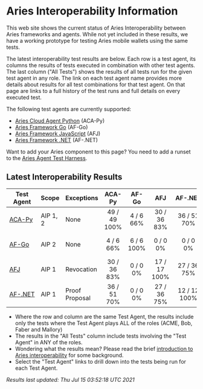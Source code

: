 # Aries Interoperability Information


This web site shows the current status of Aries Interoperability between Aries frameworks and agents. While
not yet included in these results, we have a working prototype for testing Aries mobile wallets using the
same tests.

The latest interoperability test results are below. Each row is a test agent, its columns
the results of tests executed in combination with other test agents.
The last column ("All Tests") shows the results of all tests run for the given test agent in any role. The link on each test
agent name provides more details about results for all test combinations for that test agent. On
that page are links to a full history of the test runs and full details on every executed test. 

The following test agents are currently supported:

- [Aries Cloud Agent Python](https://github.com/hyperledger/aries-cloudagent-python) (ACA-Py)
- [Aries Framework Go](https://github.com/hyperledger/aries-framework-go) (AF-Go)
- [Aries Framework JavaScript](https://github.com/hyperledger/aries-framework-javascript) (AFJ)
- [Aries Framework .NET](https://github.com/hyperledger/aries-framework-dotnet) (AF-.NET)

Want to add your Aries component to this page? You need to add a runset to the
[Aries Agent Test Harness](https://github.com/hyperledger/aries-agent-test-harness).

## Latest Interoperability Results

| Test Agent | Scope | Exceptions | ACA-Py | AF-Go | AFJ | AF-.NET | **All Tests** |
| ----- | ----- | ----- | :----: | :----: | :----: | :----: | :----: |
| [ACA-Py](acapy.md)| AIP 1, 2 | None | 49 / 49<br>100% | 4 / 6<br>66% | 30 / 36<br>83% | 36 / 51<br>70% | **109 / 130<br>83%** |
| [AF-Go](afgo.md)| AIP 2 | None | 4 / 6<br>66% | 6 / 6<br>100% | 0 / 0<br>0% | 0 / 0<br>0% | **10 / 12<br>83%** |
| [AFJ](javascript.md)| AIP 1 | Revocation | 30 / 36<br>83% | 0 / 0<br>0% | 17 / 17<br>100% | 27 / 36<br>75% | **64 / 77<br>83%** |
| [AF-.NET](dotnet.md)| AIP 1 | Proof Proposal | 36 / 51<br>70% | 0 / 0<br>0% | 27 / 36<br>75% | 12 / 12<br>100% | **65 / 87<br>74%** |

- Where the row and column are the same Test Agent, the results include only the tests where the Test Agent plays ALL of the roles (ACME, Bob, Faber and Mallory)
- The results in the "All Tests" column include tests involving the "Test Agent" in ANY of the roles.
- Wondering what the results mean? Please read the brief [introduction to Aries interoperability](aries-interop-intro.md) for some background.
- Select the "Test Agent" links to drill down into the tests being run for each Test Agent.


*Results last updated: Thu Jul 15 03:52:18 UTC 2021*

